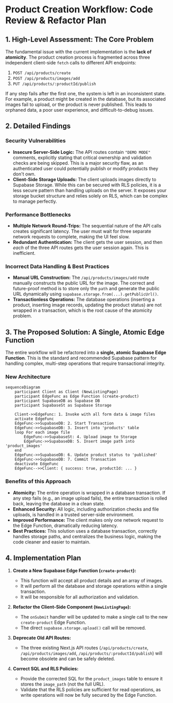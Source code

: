 # Product Creation Workflow: Code Review & Refactor Plan

## 1. High-Level Assessment: The Core Problem

The fundamental issue with the current implementation is the **lack of atomicity**. The product creation process is fragmented across three independent client-side `fetch` calls to different API endpoints:

1.  `POST /api/products/create`
2.  `POST /api/products/images/add`
3.  `PUT /api/products/:productId/publish`

If any step fails after the first one, the system is left in an inconsistent state. For example, a product might be created in the database, but its associated images fail to upload, or the product is never published. This leads to orphaned data, a poor user experience, and difficult-to-debug issues.

## 2. Detailed Findings

### Security Vulnerabilities
- **Insecure Server-Side Logic:** The API routes contain `"DEMO MODE"` comments, explicitly stating that critical ownership and validation checks are being skipped. This is a major security flaw, as an authenticated user could potentially publish or modify products they don't own.
- **Client-Side Storage Uploads:** The client uploads images directly to Supabase Storage. While this can be secured with RLS policies, it is a less secure pattern than handling uploads on the server. It exposes your storage bucket structure and relies solely on RLS, which can be complex to manage perfectly.

### Performance Bottlenecks
- **Multiple Network Round-Trips:** The sequential nature of the API calls creates significant latency. The user must wait for three separate network requests to complete, making the UI feel slow.
- **Redundant Authentication:** The client gets the user session, and then *each* of the three API routes gets the user session again. This is inefficient.

### Incorrect Data Handling & Best Practices
- **Manual URL Construction:** The `/api/products/images/add` route manually constructs the public URL for the image. The correct and future-proof method is to store only the `path` and generate the public URL dynamically using `supabase.storage.from(...).getPublicUrl()`.
- **Transactionless Operations:** The database operations (inserting a product, inserting image records, updating the product status) are not wrapped in a transaction, which is the root cause of the atomicity problem.

## 3. The Proposed Solution: A Single, Atomic Edge Function

The entire workflow will be refactored into a **single, atomic Supabase Edge Function**. This is the standard and recommended Supabase pattern for handling complex, multi-step operations that require transactional integrity.

### New Architecture

```mermaid
sequenceDiagram
    participant Client as Client (NewListingPage)
    participant EdgeFunc as Edge Function (create-product)
    participant SupabaseDB as Supabase DB
    participant SupabaseSt as Supabase Storage

    Client->>EdgeFunc: 1. Invoke with all form data & image files
    activate EdgeFunc
    EdgeFunc->>SupabaseDB: 2. Start Transaction
    EdgeFunc->>SupabaseDB: 3. Insert into 'products' table
    loop For each image file
        EdgeFunc->>SupabaseSt: 4. Upload image to Storage
        EdgeFunc->>SupabaseDB: 5. Insert image path into 'product_images'
    end
    EdgeFunc->>SupabaseDB: 6. Update product status to 'published'
    EdgeFunc->>SupabaseDB: 7. Commit Transaction
    deactivate EdgeFunc
    EdgeFunc-->>Client: { success: true, productId: ... }
```

### Benefits of this Approach
- **Atomicity:** The entire operation is wrapped in a database transaction. If any step fails (e.g., an image upload fails), the entire transaction is rolled back, leaving the database in a clean state.
- **Enhanced Security:** All logic, including authorization checks and file uploads, is handled in a trusted server-side environment.
- **Improved Performance:** The client makes only one network request to the Edge Function, dramatically reducing latency.
- **Best Practices:** This solution uses a database transaction, correctly handles storage paths, and centralizes the business logic, making the code cleaner and easier to maintain.

## 4. Implementation Plan

1.  **Create a New Supabase Edge Function (`create-product`):**
    *   This function will accept all product details and an array of images.
    *   It will perform all the database and storage operations within a single transaction.
    *   It will be responsible for all authorization and validation.

2.  **Refactor the Client-Side Component (`NewListingPage`):**
    *   The `onSubmit` handler will be updated to make a single call to the new `create-product` Edge Function.
    *   The direct `supabase.storage.upload()` call will be removed.

3.  **Deprecate Old API Routes:**
    *   The three existing Next.js API routes (`/api/products/create`, `/api/products/images/add`, `/api/products/:productId/publish`) will become obsolete and can be safely deleted.

4.  **Correct SQL and RLS Policies:**
    *   Provide the corrected SQL for the `product_images` table to ensure it stores the `image_path` (not the full URL).
    *   Validate that the RLS policies are sufficient for read operations, as write operations will now be fully secured by the Edge Function.